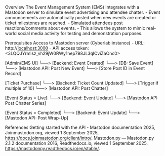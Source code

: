 Overview
The Event Management System (EMS) integrates with a Mastodon server to simulate event advertising and attendee chatter.
    - Event announcements are automatically posted when new events are created or ticket milestones are reached.
    - Simulated attendees post reactions/comments about events.
    - This allows the system to mimic real-world social media activity for testing and demonstration purposes.

Prerequisites
Access to Mastodon server (Cyberlab instance)
    - URL: http://<localhost:3000>
    - API access token: <3LQQJYrmIsz_vh29jW0RWy1hep798JL3qICviZaOnc0>

[Admin/EMS UI] 
    └──> [Backend: Event Created]
            └──> [DB: Save Event]
            └──> [Mastodon API: Post New Event]
                  └──> [Store Post ID in Event Record]

[Ticket Purchase]
    └──> [Backend: Ticket Count Updated]
            └──> [Trigger if multiple of 10]
            └──> [Mastodon API: Post Chatter]

[Event Status = Live]
    └──> [Backend: Event Update]
            └──> [Mastodon API: Post Chatter Series]

[Event Status = Completed]
    └──> [Backend: Event Update]
            └──> [Mastodon API: Post Wrap-Up]

References
Getting started with the API - Mastodon documentation 2025, Joinmastodon.org, viewed 1 September 2025, <https://docs.joinmastodon.org/client/intro/>.
Mastodon.py — Mastodon.py 2.1.2 documentation 2016, Readthedocs.io, viewed 1 September 2025, <https://mastodonpy.readthedocs.io/en/stable/>.